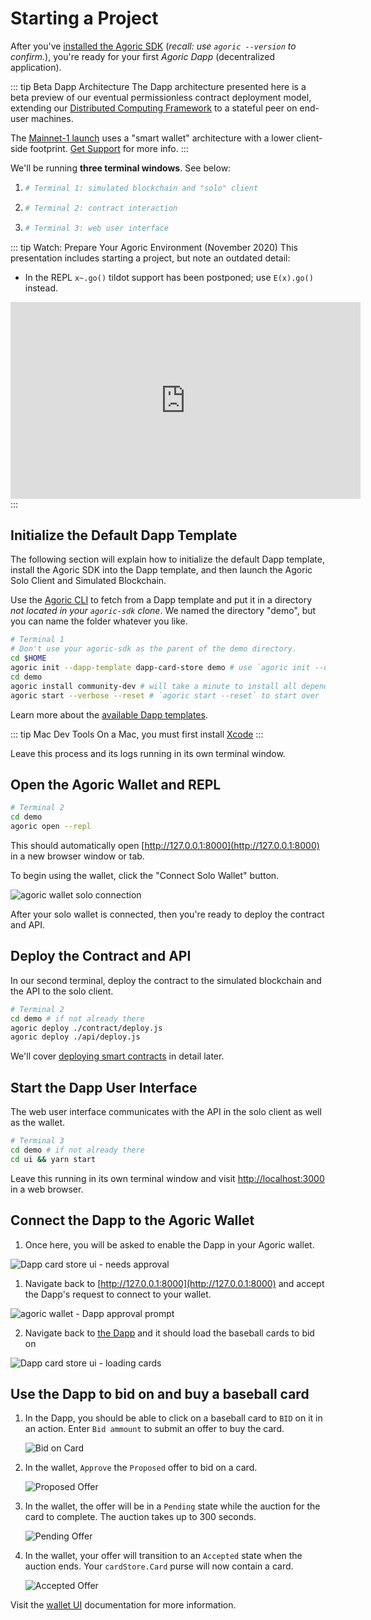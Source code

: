 # Starting a Project

After you've [installed the Agoric SDK](./README.md) (_recall: use `agoric --version` to confirm._), you're ready for your first _Agoric Dapp_ (decentralized application).

::: tip Beta Dapp Architecture
The Dapp architecture presented here is a beta preview of
our eventual permissionless contract deployment model,
extending our [Distributed Computing Framework](./js-programming/)
to a stateful peer on end-user machines.

The [Mainnet-1 launch](https://agoric.com/blog/announcements/agoric-composable-smart-contract-framework-reaches-mainnet-1-milestone)
uses a "smart wallet" architecture with a lower client-side footprint.
[Get Support](./#getting-support) for more info.
:::

We'll be running **three terminal windows**. See below: 

 1. ```sh
    # Terminal 1: simulated blockchain and "solo" client
    ```
 2. ```sh secondary style2
    # Terminal 2: contract interaction
    ```
 3. ```sh secondary style3
    # Terminal 3: web user interface
    ```

::: tip Watch: Prepare Your Agoric Environment (November 2020)
This presentation includes starting a project, but note an outdated detail:

 - In the REPL `x~.go()` tildot support has been postponed; use `E(x).go()` instead.

<iframe width="560" height="315" src="https://www.youtube.com/embed/w0By22jYhJA" title="YouTube video player" frameborder="0" allow="accelerometer; autoplay; clipboard-write; encrypted-media; gyroscope; picture-in-picture" allowfullscreen></iframe>
:::

## Initialize the Default Dapp Template

The following section will explain how to initialize the default Dapp template, install the Agoric SDK
into the Dapp template, and then launch the Agoric Solo Client and Simulated Blockchain.

Use the [Agoric CLI](../agoric-cli/) to fetch from a Dapp template
and put it in a directory _not located in your `agoric-sdk` clone_. We named the directory "demo", but you can name the folder whatever you like.

```sh
# Terminal 1
# Don't use your agoric-sdk as the parent of the demo directory.
cd $HOME
agoric init --dapp-template dapp-card-store demo # use `agoric init --dapp-template dapp-card-store $DIRNAME` with any name you like
cd demo
agoric install community-dev # will take a minute to install all dependencies
agoric start --verbose --reset # `agoric start --reset` to start over
```

Learn more about the [available Dapp templates](../dapps/dapp-templates.md).

::: tip Mac Dev Tools
On a Mac, you must first install
[Xcode](https://apps.apple.com/us/app/xcode/id497799835)
:::

Leave this process and its logs running in its own terminal window.

## Open the Agoric Wallet and REPL

```sh secondary style2
# Terminal 2
cd demo
agoric open --repl
```

This should automatically open [http://127.0.0.1:8000](http://127.0.0.1:8000) in a new browser window or tab.

To begin using the wallet, click the "Connect Solo Wallet" button.

![agoric wallet solo connection](./assets/agoric-open-repl-1.png)

After your solo wallet is connected, then you're ready to deploy the contract and API. 

## Deploy the Contract and API

In our second terminal, deploy the contract to the simulated blockchain
and the API to the solo client.

```sh secondary style2
# Terminal 2
cd demo # if not already there
agoric deploy ./contract/deploy.js 
agoric deploy ./api/deploy.js
```

We'll cover [deploying smart contracts](./deploying.md)
in detail later.

## Start the Dapp User Interface

The web user interface communicates with the API in the solo client as well as the wallet.

```sh secondary style3
# Terminal 3
cd demo # if not already there
cd ui && yarn start
```

Leave this running in its own terminal window and visit [http://localhost:3000](http://localhost:3000) in a web browser.

## Connect the Dapp to the Agoric Wallet

1. Once here, you will be asked to enable the Dapp in your Agoric wallet.

![Dapp card store ui - needs approval](./assets/must-enable-dapp.png)

1. Navigate back to [http://127.0.0.1:8000](http://127.0.0.1:8000) and accept the Dapp's request to connect to your wallet.

![agoric wallet - Dapp approval prompt](./assets/accept-dapp-connection.png)

2. Navigate back to [the Dapp](http://localhost:3000) and it should load the baseball cards to bid on

![Dapp card store ui - loading cards](./assets/card-store-ui.png)

## Use the Dapp to bid on and buy a baseball card

1. In the Dapp, you should be able to click on a baseball card to `BID` on it in an action. Enter `Bid ammount` to submit an offer to buy the card.

   ![Bid on Card](./assets/bid-on-card.png)

1. In the wallet, `Approve` the `Proposed` offer to bid on a card.

   ![Proposed Offer](./assets/proposed-offer.png)

1. In the wallet, the offer will be in a `Pending` state while the auction for the card to complete. The auction takes up to 300 seconds.

   ![Pending Offer](./assets/pending-offer.png)

1. In the wallet, your offer will transition to an `Accepted` state when the auction ends. Your `cardStore.Card` purse will now contain a card.

   ![Accepted Offer](./assets/accepted-offer.png)

Visit the [wallet UI](../wallet/ui.md#wallet-ui) documentation for more information.
